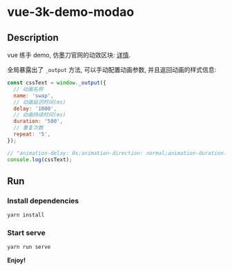 # vue-3k-demo-modao

## Description

vue 练手 demo, 仿墨刀官网的动效区块: [详情](https://free.modao.cc/app/design/pbk3nt4ww48v6y51).

全局暴露出了 `_output` 方法, 可以手动配置动画参数, 并且返回动画的样式信息:

```js
const cssText = window._output({
  // 动画名称
  name: 'swap',
  // 动画延迟时间(ms)
  delay: '1000',
  // 动画持续时间(ms)
  duration: '500',
  // 重复次数
  repeat: '5',
});

// "animation-delay: 0s;animation-direction: normal;animation-duration: 0s;animation-fill-mode: none;animation-iteration-count: 1;animation-name: none;animation-play-state: running;animation-timing-function: ease;-webkit-animation-delay: 0s;-webkit-animation-direction: normal;-webkit-animation-duration: 0s;-webkit-animation-fill-mode: none;-webkit-animation-iteration-count: 1;-webkit-animation-name: none;-webkit-animation-play-state: running;-webkit-animation-timing-function: ease;"
console.log(cssText);
```

## Run

### Install dependencies

```bash
yarn install
```

### Start serve

```bash
yarn run serve
```

**Enjoy!**